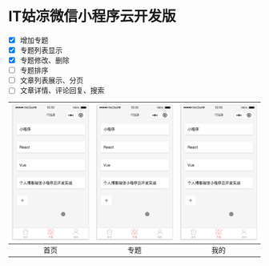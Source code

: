 # IT姑凉微信小程序云开发版

- [x] 增加专题
- [x] 专题列表显示
- [x] 专题修改、删除
- [ ] 专题排序
- [ ] 文章列表展示、分页
- [ ] 文章详情、评论回复、搜索

| ![](screenshots/categories.gif) | ![](screenshots/categories.gif) | ![](screenshots/categories.gif) |
| :----: | :----: | :----: |
| 首页 | 专题 | 我的 | 


<!-- 

拖拽排序
https://www.cnblogs.com/haha1212/p/11562944.html


微信朋友圈选图效果
https://developers.weixin.qq.com/community/develop/doc/000ceee9240da0438d67e0a6a56804
-->


